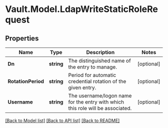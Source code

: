 # Vault.Model.LdapWriteStaticRoleRequest

## Properties

Name | Type | Description | Notes
------------ | ------------- | ------------- | -------------
**Dn** | **string** | The distinguished name of the entry to manage. | [optional] 
**RotationPeriod** | **string** | Period for automatic credential rotation of the given entry. | [optional] 
**Username** | **string** | The username/logon name for the entry with which this role will be associated. | [optional] 

[[Back to Model list]](../README.md#documentation-for-models) [[Back to API list]](../README.md#documentation-for-api-endpoints) [[Back to README]](../README.md)

